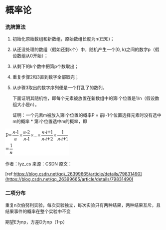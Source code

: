# 概率论

### 洗牌算法

1. 初始化原始数组和新数组，原始数组长度为n\(已知\)；
2. 从还没处理的数组（假如还剩k个）中，随机产生一个\[0, k\)之间的数字p（假设数组从0开始）；
3. 从剩下的k个数中把第p个数取出；
4. 重复步骤2和3直到数字全部取完；
5. 从步骤3取出的数字序列便是一个打乱了的数列。

   下面证明其随机性，即每个元素被放置在新数组中的第i个位置是1/n（假设数组大小是n）。

   证明：一个元素m被放入第i个位置的概率P = 前i-1个位置选择元素时没有选中m的概率 \* 第i个位置选中m的概率，即

![](../.gitbook/assets/image%20%2863%29.png)

作者：lyz\_cs 来源：CSDN 原文：

[ref:https://blog.csdn.net/qq\_26399665/article/details/79831490](https://blog.csdn.net/qq_26399665/article/details/79831490) 



### 二项分布

重复n次伯努利实验，每次实验独立，每次实验只有两种结果，两种结果互斥，且结果事件的概率在整个实验中不变

期望E为np，方差D为np（1-p）

